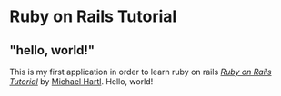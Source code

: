 # Ruby on Rails Tutorial

## "hello, world!"

This is my first application in order to learn ruby on rails
[*Ruby on Rails Tutorial*](http://www.railstutorial.org/)
by [Michael Hartl](http://www.michaelhartl.com/). Hello, world!